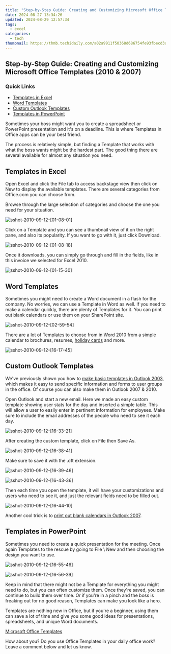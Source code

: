 ```yaml
---
title: "Step-by-Step Guide: Creating and Customizing Microsoft Office Templates (2010 & 2007)"
date: 2024-08-27 13:34:26
updated: 2024-08-29 12:57:34
tags:
  - excel
categories:
  - tech
thumbnail: https://thmb.techidaily.com/a02a9911f50368d686754fe93fbecd3af42fa753760f192f422f0660350e151b.jpg
---
```


## Step-by-Step Guide: Creating and Customizing Microsoft Office Templates (2010 & 2007)

### Quick Links

* [Templates in Excel](https://some-approaches.techidaily.com/2024-approved-swiftly-sync-your-visual-content-across-ios-devices/)
* [Word Templates](https://youtube-help.techidaily.com/in-2024-tiktok-versus-youtube-shorts-assessing-personal-usage-value/)
* [Custom Outlook Templates](https://tech-recovery.techidaily.com/how-to-enable-two-step-verification-on-your-icloud-email-account/)
* [Templates in PowerPoint](https://extra-tips.techidaily.com/2024-approved-aurora-hdr-superior-or-subpar-imaging/)

 Sometimes your boss might want you to create a spreadsheet or PowerPoint presentation and it's on a deadline. This is where Templates in Office apps can be your best friend.

 The process is relatively simple, but finding a Template that works with what the boss wants might be the hardest part. The good thing there are several available for almost any situation you need.

##  Templates in Excel

 Open Excel and click the File tab to access backstage view then click on New to display the available templates. There are several categories from Office.com you can choose from.

 Browse through the large selection of categories and choose the one you need for your situation.

![sshot-2010-09-12-[01-08-01]](https://static1.howtogeekimages.com/wordpress/wp-content/uploads/2010/09/sshot20100912010801.png) 

 Click on a Template and you can see a thumbnail view of it on the right pane, and also its popularity. If you want to go with it, just click Download.

![sshot-2010-09-12-[01-08-18]](https://static1.howtogeekimages.com/wordpress/wp-content/uploads/2010/09/sshot20100912010818.png) 

 Once it downloads, you can simply go through and fill in the fields, like in this invoice we selected for Excel 2010.

![sshot-2010-09-12-[01-15-30]](https://static1.howtogeekimages.com/wordpress/wp-content/uploads/2010/09/sshot20100912011530.png) 

##  Word Templates

 Sometimes you might need to create a Word document in a flash for the company. No worries, we can use a Template in Word as well. If you need to make a calendar quickly, there are plenty of Templates for it. You can print out blank calendars or use them on your SharePoint site.

![sshot-2010-09-12-[02-59-54]](https://static1.howtogeekimages.com/wordpress/wp-content/uploads/2010/09/sshot20100912025954.png) 

 There are a lot of Templates to choose from in Word 2010 from a simple calendar to brochures, resumes, [holiday cards](https://visual-screen-recording.techidaily.com/top-picks-best-hd-cameras-for-professional-twitch-streamers-for-2024/) and more.

![sshot-2010-09-12-[16-17-45]](https://static1.howtogeekimages.com/wordpress/wp-content/uploads/2010/09/sshot20100912161745.png) 

##  Custom Outlook Templates

 We've previously shown you how to [make basic templates in Outlook 2003](https://phone-solutions.techidaily.com/bypass-iphone-x-activation-lock-without-previous-owner-by-drfone-ios-unlock-ios-unlock/), which makes it easy to send specific information and forms to user groups in the office. Of course you can also make them in Outlook 2007 & 2010.

 Open Outlook and start a new email. Here we made an easy custom template showing user stats for the day and inserted a simple table. This will allow a user to easily enter in pertinent information for employees. Make sure to include the email addresses of the people who need to see it each day.

![sshot-2010-09-12-[16-33-21]](https://static1.howtogeekimages.com/wordpress/wp-content/uploads/2010/09/sshot20100912163321.png) 

 After creating the custom template, click on File then Save As.

![sshot-2010-09-12-[16-38-41]](https://static1.howtogeekimages.com/wordpress/wp-content/uploads/2010/09/sshot20100912163841.png) 

 Make sure to save it with the .oft extension.

![sshot-2010-09-12-[16-39-46]](https://static1.howtogeekimages.com/wordpress/wp-content/uploads/2010/09/sshot20100912163946.png) 

![sshot-2010-09-12-[16-43-36]](https://static1.howtogeekimages.com/wordpress/wp-content/uploads/2010/09/sshot20100912164336.png) 

 Then each time you open the template, it will have your customizations and users who need to see it, and just the relevant fields need to be filled out.

![sshot-2010-09-12-[16-44-10]](https://static1.howtogeekimages.com/wordpress/wp-content/uploads/2010/09/sshot20100912164410.png) 

 Another cool trick is to [print out blank calendars in Outlook 2007](https://easy-unlock-android.techidaily.com/6-proven-ways-to-unlock-nokia-phone-when-you-forget-the-password-by-drfone-android/).

##  Templates in PowerPoint

 Sometimes you need to create a quick presentation for the meeting. Once again Templates to the rescue by going to File \\ New and then choosing the design you want to use.

![sshot-2010-09-12-[16-55-46]](https://static1.howtogeekimages.com/wordpress/wp-content/uploads/2010/09/sshot20100912165546.png) 

![sshot-2010-09-12-[16-56-39]](https://static1.howtogeekimages.com/wordpress/wp-content/uploads/2010/09/sshot20100912165639.png) 

 Keep in mind that there might not be a Template for everything you might need to do, but you can often customize them. Once they're saved, you can continue to build them over time. Or if you're in a pinch and the boss is freaking out for no good reason, Templates can make you look like a hero.

 Templates are nothing new in Office, but if you're a beginner, using them can save a lot of time and give you some good ideas for presentations, spreadsheets, and unique Word documents.

[Microsoft Office Templates](https://office.microsoft.com/en-gb/templates/) 

 How about you? Do you use Office Templates in your daily office work? Leave a comment below and let us know.

<ins class="adsbygoogle"
     style="display:block"
     data-ad-format="autorelaxed"
     data-ad-client="ca-pub-7571918770474297"
     data-ad-slot="1223367746"></ins>



<ins class="adsbygoogle"
     style="display:block"
     data-ad-client="ca-pub-7571918770474297"
     data-ad-slot="8358498916"
     data-ad-format="auto"
     data-full-width-responsive="true"></ins>
